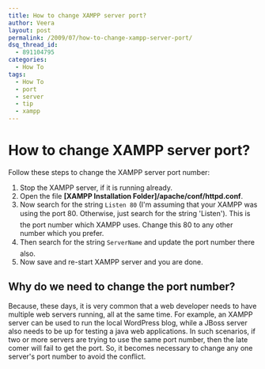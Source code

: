 ```yaml
---
title: How to change XAMPP server port?
author: Veera
layout: post
permalink: /2009/07/how-to-change-xampp-server-port/
dsq_thread_id:
  - 891104795
categories:
  - How To
tags:
  - How To
  - port
  - server
  - tip
  - xampp
---
```

# How to change XAMPP server port?

Follow these steps to change the XAMPP server port number:

1.  Stop the XAMPP server, if it is running already.
2.  Open the file **[XAMPP Installation Folder]/apache/conf/httpd.conf**.
3.  Now search for the string `Listen 80` (I'm assuming that your XAMPP was using the port 80. Otherwise, just search for the string 'Listen'). This is the port number which XAMPP uses. Change this 80 to any other number which you prefer.
4.  Then search for the string `ServerName` and update the port number there also.
5.  Now save and re-start XAMPP server and you are done.

## Why do we need to change the port number? 

Because, these days, it is very common that a web developer needs to have multiple web servers running, all at the same time. For example, an XAMPP server can be used to run the local WordPress blog, while a JBoss server also needs to be up for testing a java web applications. In such scenarios, if two or more servers are trying to use the same port number, then the late comer will fail to get the port. So, it becomes necessary to change any one server's port number to avoid the conflict.